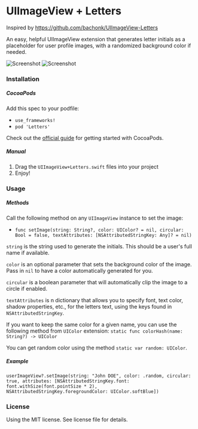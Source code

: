 UIImageView + Letters
=====================

Inspired by https://github.com/bachonk/UIImageView-Letters

An easy, helpful UIImageView extension that generates letter initials as a placeholder for user profile images, with a randomized background color if needed.

![Screenshot](Sample/screen1.png)
![Screenshot](Sample/screen2.png)

### Installation

##### CocoaPods

Add this spec to your podfile:

+ `use_frameworks!`
+ `pod 'Letters'`

Check out the [official guide](http://guides.cocoapods.org/using/index.html) for getting started with CocoaPods.

##### Manual

1. Drag the `UIImageView+Letters.swift` files into your project
2. Enjoy!

### Usage

##### Methods

Call the following method on any `UIImageView` instance to set the image:
+ `func setImage(string: String?, color: UIColor? = nil, circular: Bool = false, textAttributes: [NSAttributedStringKey: Any]? = nil)`

`string` is the string used to generate the initials. This should be a user's full name if available.

`color` is an optional parameter that sets the background color of the image. Pass in `nil` to have a color automatically generated for you.

`circular` is a boolean parameter that will automatically clip the image to a circle if enabled.

`textAttributes` is n dictionary that allows you to specify font, text color, shadow properties, etc., for the letters text, using the keys found in `NSAttributedStringKey`.

If you want to keep the same color for a given name, you can use the following method from `UIColor` extension:
`static func colorHash(name: String?) -> UIColor`

You can get random color using the method `static var random: UIColor`.

##### Example

```
userImageView?.setImage(string: "John DOE", color: .random, circular: true, attributes: [NSAttributedStringKey.font: font.withSize(font.pointSize * 2), NSAttributedStringKey.foregroundColor: UIColor.softBlue])
```

### License

Using the MIT license. See license file for details.

